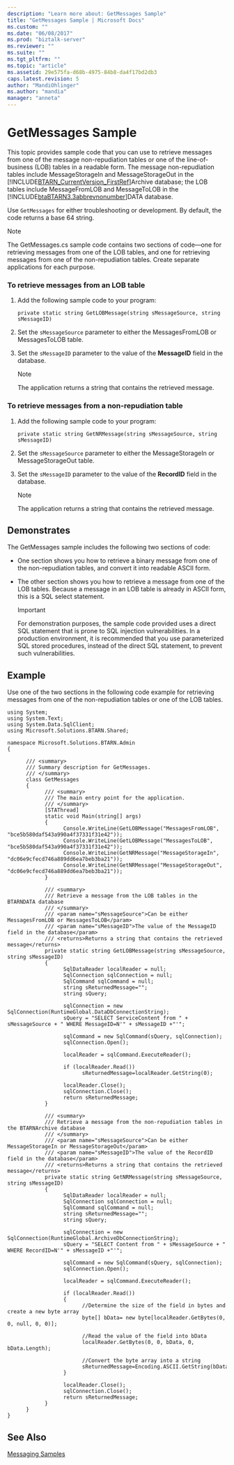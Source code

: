 ```yaml
---
description: "Learn more about: GetMessages Sample"
title: "GetMessages Sample | Microsoft Docs"
ms.custom: ""
ms.date: "06/08/2017"
ms.prod: "biztalk-server"
ms.reviewer: ""
ms.suite: ""
ms.tgt_pltfrm: ""
ms.topic: "article"
ms.assetid: 29e575fa-d68b-4975-84b8-da4f17bd2db3
caps.latest.revision: 5
author: "MandiOhlinger"
ms.author: "mandia"
manager: "anneta"
---
```

# GetMessages Sample
This topic provides sample code that you can use to retrieve messages from one of the message non-repudiation tables or one of the line-of-business (LOB) tables in a readable form. The message non-repudiation tables include MessageStorageIn and MessageStorageOut in the [!INCLUDE[BTARN_CurrentVersion_FirstRef](../../includes/btarn-currentversion-firstref-md.md)]Archive database; the LOB tables include MessageFromLOB and MessageToLOB in the [!INCLUDE[btaBTARN3.3abbrevnonumber](../../includes/btabtarn3-3abbrevnonumber-md.md)]DATA database.  
  
 Use `GetMessages` for either troubleshooting or development. By default, the code returns a base 64 string.  
  
> [!NOTE]
>  The GetMessages.cs sample code contains two sections of code—one for retrieving messages from one of the LOB tables, and one for retrieving messages from one of the non-repudiation tables. Create separate applications for each purpose.  
  
### To retrieve messages from an LOB table  
  
1.  Add the following sample code to your program:  
  
     `private static string GetLOBMessage(string sMessageSource, string sMessageID)`  
  
2.  Set the `sMessageSource` parameter to either the MessagesFromLOB or MessagesToLOB table.  
  
3.  Set the `sMessageID` parameter to the value of the **MessageID** field in the database.  
  
    > [!NOTE]
    >  The application returns a string that contains the retrieved message.  
  
### To retrieve messages from a non-repudiation table  
  
1.  Add the following sample code to your program:  
  
     `private static string GetNRMessage(string sMessageSource, string sMessageID)`  
  
2.  Set the `sMessageSource` parameter to either the MessageStorageIn or MessageStorageOut table.  
  
3.  Set the `sMessageID` parameter to the value of the **RecordID** field in the database.  
  
    > [!NOTE]
    >  The application returns a string that contains the retrieved message.  
  
## Demonstrates  
 The GetMessages sample includes the following two sections of code:  
  
-   One section shows you how to retrieve a binary message from one of the non-repudiation tables, and convert it into readable ASCII form.  
  
-   The other section shows you how to retrieve a message from one of the LOB tables. Because a message in an LOB table is already in ASCII form, this is a SQL select statement.  
  
    > [!IMPORTANT]
    >  For demonstration purposes, the sample code provided uses a direct SQL statement that is prone to SQL injection vulnerabilities. In a production environment, it is recommended that you use parameterized SQL stored procedures, instead of the direct SQL statement, to prevent such vulnerabilities.  
  
## Example  
 Use one of the two sections in the following code example for retrieving messages from one of the non-repudiation tables or one of the LOB tables.  
  
```  
using System;  
using System.Text;  
using System.Data.SqlClient;   
using Microsoft.Solutions.BTARN.Shared;  
  
namespace Microsoft.Solutions.BTARN.Admin  
{  
  
      /// <summary>  
      /// Summary description for GetMessages.  
      /// </summary>  
      class GetMessages  
      {  
            /// <summary>  
            /// The main entry point for the application.  
            /// </summary>  
            [STAThread]  
            static void Main(string[] args)  
            {  
                  Console.WriteLine(GetLOBMessage("MessagesFromLOB", "bce5b580daf543a990a4f37331f31e42"));  
                  Console.WriteLine(GetLOBMessage("MessagesToLOB", "bce5b580daf543a990a4f37331f31e42"));  
                  Console.WriteLine(GetNRMessage("MessageStorageIn", "dc06e9cfecd746a889dd6ea7beb3ba21"));  
                  Console.WriteLine(GetNRMessage("MessageStorageOut", "dc06e9cfecd746a889dd6ea7beb3ba21"));  
            }  
  
            /// <summary>  
            /// Retrieve a message from the LOB tables in the BTARNDATA database  
            /// </summary>  
            /// <param name="sMessageSource">Can be either MessagesFromLOB or MessagesToLOB</param>  
            /// <param name="sMessageID">The value of the MessageID field in the database</param>  
            /// <returns>Returns a string that contains the retrieved message</returns>        
            private static string GetLOBMessage(string sMessageSource, string sMessageID)  
            {  
                  SqlDataReader localReader = null;  
                  SqlConnection sqlConnection = null;  
                  SqlCommand sqlCommand = null;  
                  string sReturnedMessage="";              
                  string sQuery;  
  
                  sqlConnection = new SqlConnection(RuntimeGlobal.DataDbConnectionString);  
                  sQuery = "SELECT ServiceContent from " + sMessageSource + " WHERE MessageID=N'" + sMessageID +"'";  
  
                  sqlCommand = new SqlCommand(sQuery, sqlConnection);  
                  sqlConnection.Open();  
  
                  localReader = sqlCommand.ExecuteReader();  
  
                  if (localReader.Read())  
                        sReturnedMessage=localReader.GetString(0);  
  
                  localReader.Close();  
                  sqlConnection.Close();        
                  return sReturnedMessage;              
            }  
  
            /// <summary>  
            /// Retrieve a message from the non-repudiation tables in the BTARNArchive database  
            /// </summary>  
            /// <param name="sMessageSource">Can be either MessageStorageIn or MessageStorageOut</param>  
            /// <param name="sMessageID">The value of the RecordID field in the database</param>  
            /// <returns>Returns a string that contains the retrieved message</returns>  
            private static string GetNRMessage(string sMessageSource, string sMessageID)  
            {  
                  SqlDataReader localReader = null;  
                  SqlConnection sqlConnection = null;  
                  SqlCommand sqlCommand = null;  
                  string sReturnedMessage="";              
                  string sQuery;  
  
                  sqlConnection = new SqlConnection(RuntimeGlobal.ArchiveDbConnectionString);  
                  sQuery = "SELECT Content from " + sMessageSource + " WHERE RecordID=N'" + sMessageID +"'";  
  
                  sqlCommand = new SqlCommand(sQuery, sqlConnection);  
                  sqlConnection.Open();  
  
                  localReader = sqlCommand.ExecuteReader();  
  
                  if (localReader.Read())  
                  {  
                        //Determine the size of the field in bytes and create a new byte array  
                        byte[] bData= new byte[localReader.GetBytes(0, 0, null, 0, 0)];  
  
                        //Read the value of the field into bData  
                        localReader.GetBytes(0, 0, bData, 0, bData.Length);  
  
                        //Convert the byte array into a string  
                        sReturnedMessage=Encoding.ASCII.GetString(bData);  
                  }  
  
                  localReader.Close();  
                  sqlConnection.Close();        
                  return sReturnedMessage;              
            }  
      }  
}  
```  
  
## See Also  
 [Messaging Samples](../../adapters-and-accelerators/accelerator-rosettanet/messaging-samples.md)
